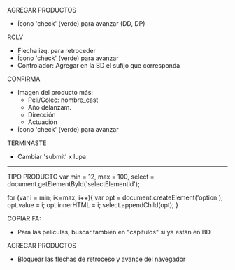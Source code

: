 AGREGAR PRODUCTOS
- Ícono 'check' (verde) para avanzar (DD, DP)

RCLV
- Flecha izq. para retroceder
- Ícono 'check' (verde) para avanzar
- Controlador: Agregar en la BD el sufijo que corresponda

CONFIRMA
- Imagen del producto más:
    - Peli/Colec: nombre_cast
    - Año delanzam.
    - Dirección
    - Actuación
- Ícono 'check' (verde) para avanzar

TERMINASTE
- Cambiar 'submit' x lupa

*******************************************************************************
TIPO PRODUCTO
var min = 12,
    max = 100,
    select = document.getElementById('selectElementId');

for (var i = min; i<=max; i++){
    var opt = document.createElement('option');
    opt.value = i;
    opt.innerHTML = i;
    select.appendChild(opt);
}

COPIAR FA: 
- Para las películas, buscar también en "capítulos" si ya están en BD

AGREGAR PRODUCTOS
- Bloquear las flechas de retroceso y avance del navegador
